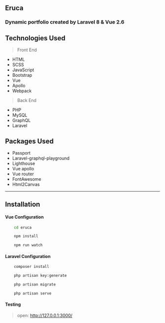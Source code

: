 ## Eruca
### Dynamic portfolio created by Laravel 8 & Vue 2.6


## Technologies Used
> Front End
- HTML
- SCSS
- JavaScript
- Bootstrap
- Vue
- Apollo
- Webpack
> Back End
- PHP
- MySQL
- GraphQL
- Laravel 

## Packages Used
- Passport
- Laravel-graphql-playground
- Lighthouse
- Vue apollo
- Vue router
- FontAwesome
- Html2Canvas


<hr/>

## Installation

#### Vue Configuration

```sh
    cd eruca
```

```sh
    npm install
```


```sh
    npm run watch
```
#### Laravel Configuration


```sh
    composer install
```

```sh
    php artisan key:generate
```

```sh
    php artisan migrate
```

```sh
    php artisan serve
```
#### Testing

> open: http://127.0.0.1:3000/